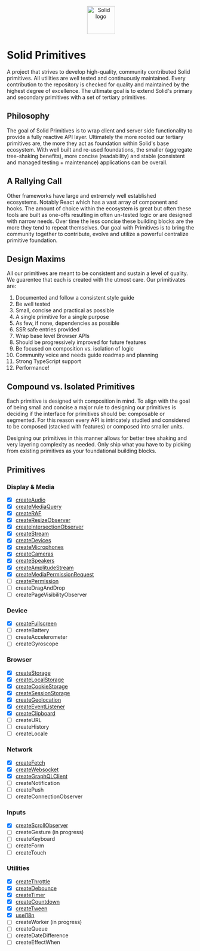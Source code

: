 <p align="center">
  <img width="75px" src="https://raw.githubusercontent.com/solidjs/solid-site/dev/src/assets/logo.png" alt="Solid logo">
</p>

# Solid Primitives

A project that strives to develop high-quality, community contributed Solid primitives. All utilities are well tested and continuously maintained. Every contribution to the repository is checked for quality and maintained by the highest degree of excellence. The ultimate goal is to extend Solid's primary and secondary primitives with a set of tertiary primitives.

## Philosophy

The goal of Solid Primitives is to wrap client and server side functionality to provide a fully reactive API layer. Ultimately the more rooted our tertiary primitives are, the more they act as foundation within Solid's base ecosystem. With well built and re-used foundations, the smaller (aggregate tree-shaking benefits), more concise (readability) and stable (consistent and managed testing + maintenance) applications can be overall.

## A Rallying Call

Other frameworks have large and extremely well established ecosystems. Notably React which has a vast array of component and hooks. The amount of choice within the ecosystem is great but often these tools are built as one-offs resulting in often un-tested logic or are designed with narrow needs. Over time the less concise these building blocks are the more they tend to repeat themselves. Our goal with Primitives is to bring the community together to contribute, evolve and utilize a powerful centralize primitive foundation.

## Design Maxims

All our primitives are meant to be consistent and sustain a level of quality. We guarentee that each is created with the utmost care. Our primitivates are:

1. Documented and follow a consistent style guide
2. Be well tested
3. Small, concise and practical as possible
4. A single primitive for a single purpose
5. As few, if none, dependencies as possible
6. SSR safe entries provided
7. Wrap base level Browser APIs
8. Should be progressively improved for future features
9. Be focused on composition vs. isolation of logic
10. Community voice and needs guide roadmap and planning
11. Strong TypeScript support
12. Performance!

## Compound vs. Isolated Primitives

Each primitive is designed with composition in mind. To align with the goal of being small and concise a major rule to designing our primitives is deciding if the interface for primitives should be: composable or segmented. For this reason every API is intricately studied and considered to be composed (stacked with features) or composed into smaller units.

Designing our primitives in this manner allows for better tree shaking and very layering complexity as needed. Only ship what you have to by picking from existing primitives as your foundational building blocks.

## Primitives

### Display & Media

- [x] [createAudio](https://github.com/davedbase/solid-primitives/tree/main/packages/audio)
- [x] [createMediaQuery](https://github.com/davedbase/solid-primitives/tree/main/packages/media)
- [x] [createRAF](https://github.com/davedbase/solid-primitives/tree/main/packages/raf)
- [x] [createResizeObserver](https://github.com/davedbase/solid-primitives/tree/main/packages/resize-observer)
- [x] [createIntersectionObserver](https://github.com/davedbase/solid-primitives/tree/main/packages/intersection-observer)
- [x] [createStream](https://github.com/davedbase/solid-primitives/tree/main/packages/stream)
- [x] [createDevices](https://github.com/davedbase/solid-primitives/tree/main/packages/devices)
- [x] [createMicrophones](https://github.com/davedbase/solid-primitives/tree/main/packages/devices)
- [x] [createCameras](https://github.com/davedbase/solid-primitives/tree/main/packages/devices)
- [x] [createSpeakers](https://github.com/davedbase/solid-primitives/tree/main/packages/devices)
- [x] [createAmplitudeStream](https://github.com/davedbase/solid-primitives/tree/main/packages/stream)
- [x] [createMediaPermissionRequest](https://github.com/davedbase/solid-primitives/tree/main/packages/stream)
- [ ] [createPermission](https://github.com/davedbase/solid-primitives/tree/main/packages/permission)
- [ ] createDragAndDrop
- [ ] createPageVisibilityObserver

### Device

- [x] [createFullscreen](https://github.com/davedbase/solid-primitives/tree/main/packages/fullscreen)
- [ ] createBattery
- [ ] createAccelerometer
- [ ] createGyroscope

### Browser

- [x] [createStorage](https://github.com/davedbase/solid-primitives/tree/main/packages/storage)
- [x] [createLocalStorage](https://github.com/davedbase/solid-primitives/tree/main/packages/storage)
- [x] [createCookieStorage](https://github.com/davedbase/solid-primitives/tree/main/packages/storage)
- [x] [createSessionStorage](https://github.com/davedbase/solid-primitives/tree/main/packages/storage)
- [x] [createGeolocation](https://github.com/davedbase/solid-primitives/tree/main/packages/geolocation)
- [x] [createEventListener](https://github.com/davedbase/solid-primitives/tree/main/packages/event-listener)
- [x] [createClipboard](https://github.com/davedbase/solid-primitives/tree/main/packages/clipboard)
- [ ] createURL
- [ ] createHistory
- [ ] createLocale

### Network

- [x] [createFetch](https://github.com/davedbase/solid-primitives/tree/main/packages/fetch)
- [x] [createWebsocket](https://github.com/davedbase/solid-primitives/tree/main/packages/websocket)
- [x] [createGraphQLClient](https://github.com/davedbase/solid-primitives/tree/main/packages/graphql)
- [ ] createNotification
- [ ] createPush
- [ ] createConnectionObserver

### Inputs

- [x] [createScrollObserver](https://github.com/davedbase/solid-primitives/tree/main/packages/scroll-observer)
- [ ] createGesture (in progress)
- [ ] createKeyboard
- [ ] createForm
- [ ] createTouch

### Utilities

- [x] [createThrottle](https://github.com/davedbase/solid-primitives/tree/main/packages/throttle)
- [x] [createDebounce](https://github.com/davedbase/solid-primitives/tree/main/packages/debounce)
- [x] [createTimer](https://github.com/davedbase/solid-primitives/tree/main/packages/timer)
- [x] [createCountdown](https://github.com/davedbase/solid-primitives/tree/main/packages/countdown)
- [x] [createTween](https://github.com/davedbase/solid-primitives/tree/main/packages/tween)
- [x] [usei18n](https://github.com/davedbase/solid-primitives/tree/main/packages/i18n)
- [ ] createWorker (in progress)
- [ ] createQueue
- [ ] createDateDifference
- [ ] createEffectWhen
